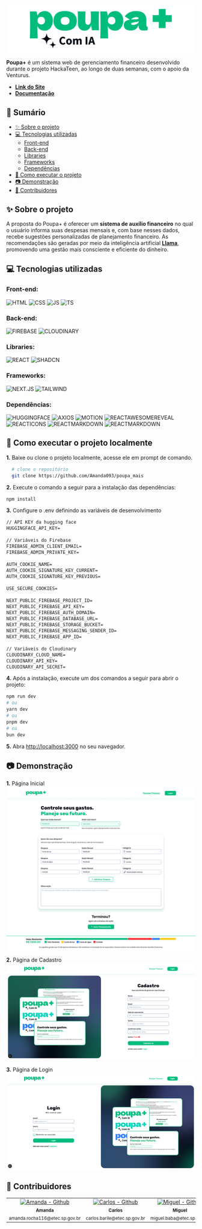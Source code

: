 ![Logo](public/poupamais.png)

**Poupa+** é um sistema web de gerenciamento financeiro desenvolvido durante o projeto HackaTeen, ao longo de duas semanas, com o apoio da Venturus.

- [**Link do Site**](https://poupa-mais-venturus.vercel.app/)
- [**Documentação**](public/Documentação.pdf)

## 📖 Sumário

- [✨ Sobre o projeto](#-sobre-o-projeto)
- [💻 Tecnologias utilizadas](#-tecnologias-utilizadas)
  - [Front-end](#front-end)
  - [Back-end](#back-end)
  - [Libraries](#libraries)
  - [Frameworks](#frameworks)
  - [Dependências](#dependências)
- [📁 Como executar o projeto](#-Como-executar-o-projeto)
- [📷 Demonstração](#-demonstração)
- [💸 Contribuidores](#-contribuidores)

## ✨ Sobre o projeto

A proposta do Poupa+ é oferecer um **sistema de auxílio financeiro** no qual o usuário informa suas despesas mensais e, com base nesses dados, recebe sugestões personalizadas de planejamento financeiro. As recomendações são geradas por meio da inteligência artificial **[Llama](https://www.llama.com)**, promovendo uma gestão mais consciente e eficiente do dinheiro.

## 💻 Tecnologias utilizadas

### Front-end:

![HTML](https://img.shields.io/badge/HTML-E34F26?style=for-the-badge&logo=html5&logoColor=white)
![CSS](https://img.shields.io/badge/CSS-663399?&style=for-the-badge&logo=css&logoColor=white)
![JS](https://img.shields.io/badge/JavaScript-F7DF1E?style=for-the-badge&logo=javascript&logoColor=gray)
![TS](https://img.shields.io/badge/TypeScript-3178C6?style=for-the-badge&logo=typescript&logoColor=white)

### Back-end:

![FIREBASE](https://img.shields.io/badge/FIREBASE-DD2C00?&style=for-the-badge&logo=firebase&logoColor=white)
![CLOUDINARY](https://img.shields.io/badge/Cloudinary-3448C5?&style=for-the-badge&logo=cloudinary&logoColor=white)

### Libraries:

![REACT](https://img.shields.io/badge/REACT-0088CC?&style=for-the-badge&logo=react&logoColor=white)
![SHADCN](https://img.shields.io/badge/SHADCN-000000?&style=for-the-badge&logo=shadcnui&logoColor=white)

### Frameworks:

![NEXT.JS](https://img.shields.io/badge/NEXT.JS-000000?&style=for-the-badge&logo=nextdotjs&logoColor=white)
![TAILWIND](https://img.shields.io/badge/TAILWIND-06B6D4?&style=for-the-badge&logo=tailwindcss&logoColor=white)

### Dependências:

![HUGGINGFACE](https://img.shields.io/badge/hugging_face-FFD21E?&style=for-the-badge&logo=huggingface&logoColor=black)
![AXIOS](https://img.shields.io/badge/axios-5A29E4?&style=for-the-badge&logo=axios&logoColor=white)
![MOTION](https://img.shields.io/badge/motion-FFD21E?&style=for-the-badge&logo=axis&logoColor=white)
![REACTAWESOMEREVEAL](https://img.shields.io/badge/react_awesome_reveal-06B6D4?&style=for-the-badge&logo=react&logoColor=white)
![REACTICONS](https://img.shields.io/badge/ICONS-0088CC?&style=for-the-badge&logo=react&logoColor=white)
![REACTMARKDOWN](https://img.shields.io/badge/REACT_MARKDOWN-000000?&style=for-the-badge&logo=markdown&logoColor=white)
![REACTMARKDOWN](https://img.shields.io/badge/Sweet_alert_2-F7DF1E?&style=for-the-badge&logo=javascript&logoColor=black)

## 📁 Como executar o projeto localmente

**1.** Baixe ou clone o projeto localmente, acesse ele em prompt de comando.

```bash
  # clone o repositório
  git clone https://github.com/Amanda093/poupa_mais
```

**2.** Execute o comando a seguir para a instalação das dependências:

```bash
npm install
```

**3.** Configure o .env definindo as variáveis de desenvolvimento

```tsx
// API KEY da hugging face
HUGGINGFACE_API_KEY=

// Variáveis do Firebase
FIREBASE_ADMIN_CLIENT_EMAIL=
FIREBASE_ADMIN_PRIVATE_KEY=

AUTH_COOKIE_NAME=
AUTH_COOKIE_SIGNATURE_KEY_CURRENT=
AUTH_COOKIE_SIGNATURE_KEY_PREVIOUS=

USE_SECURE_COOKIES=

NEXT_PUBLIC_FIREBASE_PROJECT_ID=
NEXT_PUBLIC_FIREBASE_API_KEY=
NEXT_PUBLIC_FIREBASE_AUTH_DOMAIN=
NEXT_PUBLIC_FIREBASE_DATABASE_URL=
NEXT_PUBLIC_FIREBASE_STORAGE_BUCKET=
NEXT_PUBLIC_FIREBASE_MESSAGING_SENDER_ID=
NEXT_PUBLIC_FIREBASE_APP_ID=

// Variáveis do Cloudinary
CLOUDINARY_CLOUD_NAME=
CLOUDINARY_API_KEY=
CLOUDINARY_API_SECRET=
```

**4.** Após a instalação, execute um dos comandos a seguir para abrir o projeto:

```bash
npm run dev
# ou
yarn dev
# ou
pnpm dev
# ou
bun dev
```

**5.** Abra [http://localhost:3000](http://localhost:3000) no seu navegador.

## 📷 Demonstração

**1.** Página Inicial
![Tela-inicial](public/screenshot-principal.png)

**2.** Página de Cadastro
![Tela-de-cadastro](public/screenshot-cadastro.png)

**3.** Página de Login
![Tela-de-login](public/screenshot-login.png)

## 💸 Contribuidores

<div align=center>
  <table>
    <tr>
      <td align="center">
        <a href="https://github.com/Amanda093">
          <img src="https://avatars.githubusercontent.com/u/138123400?v=4" width="100px;" alt="Amanda - Github"/><br>
          <sub>
            <b>Amanda</b>
          </sub> <br>
        </a>
        <sub>
            amanda.rocha116@etec.sp.gov.br
          </sub>
      </td>
      </td>
      <td align="center">
        <a href="https://github.com/Chrb09">
          <img src="https://avatars.githubusercontent.com/u/132484542?v=4" width="100px;" alt="Carlos - Github"/><br>
          <sub>
              <b>Carlos</b>
            </sub> <br>
        </a>
        <sub>
            carlos.barile@etec.sp.gov.br
          </sub>
      </td>
      <td align="center">
        <a href="https://github.com/Underkyu">
          <img src="https://avatars.githubusercontent.com/u/125403398?v=4" width="100px;" alt="Miguel - Github"/><br>
          <sub>
              <b>Miguel</b>
            </sub> <br>
        </a>
        <sub>
            miguel.baba@etec.sp.gov.br
          </sub>
      </td>
      <td align="center">
        <a href="https://github.com/osakirii">
          <img src="https://avatars.githubusercontent.com/u/68735816?v=4" width="100px;" alt="Sakiri - Github"/><br>
          <sub>
              <b>Sakiri</b>
            </sub> <br>
        </a>
        <sub>
            sakiri.cestari@etec.sp.gov.br
          </sub>
      </td>
    </tr>
  </table>
<div>
